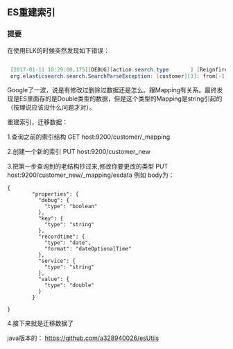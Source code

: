 ## ES重建索引

### 提要
在使用ELK的时候突然发现如下错误：

```java

 [2017-01-11 10:29:00,175][DEBUG][action.search.type       ] [Reignfire] [customer][3], node[Q2O3abhxSs2sfxpt_j8cGA], [P], s[STARTED]: Failed to execute [org.elasticsearch.action.search.SearchRequest@372c1c2c] lastShard [true]
 org.elasticsearch.search.SearchParseException: [customer][3]: from[-1],size[-1]: Parse Failure [Failed to parse source [{"query": {"match":{"value":null} } }]]

```

 Google了一波，说是有修改过删除过数据还是怎么。跟Mapping有关系。最终发现是ES里面存的是Double类型的数据，但是这个类型的Mapping是string引起的（按理说应该没什么问题才对）。

重建索引，迁移数据：

1.查询之前的索引结构
GET host:9200/customer/_mapping

2.创建一个新的索引
PUT host:9200/customer_new

3.把第一步查询到的老结构抄过来,修改你要更改的类型
PUT host:9200/customer_new/_mapping/esdata
例如 body为：
```
{
        "properties": {
          "debug": {
            "type": "boolean"
          },
          "key": {
            "type": "string"
          },
          "recordtime": {
            "type": "date",
            "format": "dateOptionalTime"
          },
          "service": {
            "type": "string"
          },
          "value": {
            "type": "double"
          }
        }
      
}
```

4.接下来就是迁移数据了

java版本的：
https://github.com/a328940026/esUtils